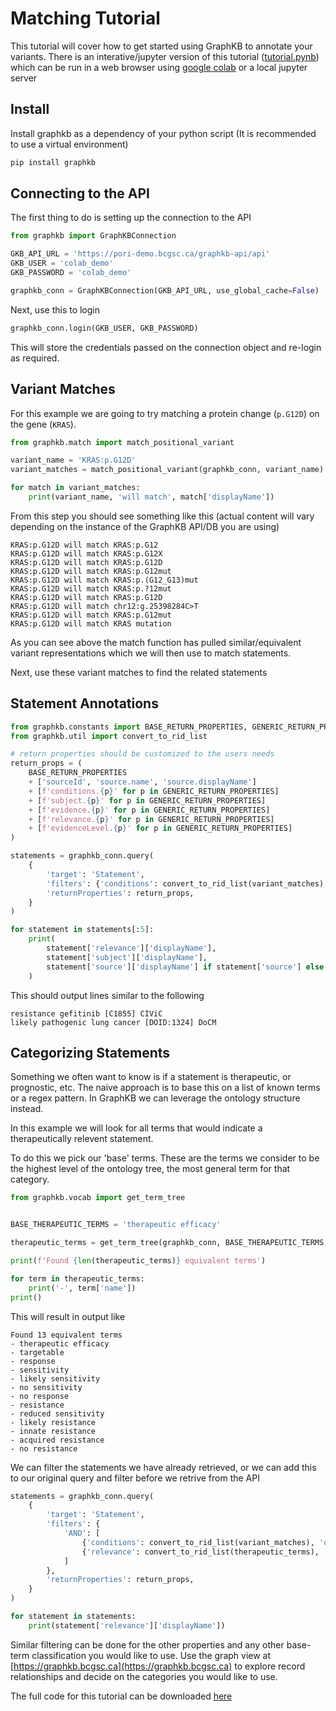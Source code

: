 # Matching Tutorial

This tutorial will cover how to get started using GraphKB to annotate your variants. There is an
interative/jupyter version of this tutorial ([tutorial.pynb](./tutorial.pynb)) which can be run in a web browser
using [google colab](https://colab.research.google.com/github/bcgsc/pori_graphkb_python/blob/master/docs/usage_examples/tutorial.ipynb)
or a local jupyter server

## Install

Install graphkb as a dependency of your python script (It is recommended to use a virtual environment)

```python
pip install graphkb
```

## Connecting to the API

The first thing to do is setting up the connection to the API

```python
from graphkb import GraphKBConnection

GKB_API_URL = 'https://pori-demo.bcgsc.ca/graphkb-api/api'
GKB_USER = 'colab_demo'
GKB_PASSWORD = 'colab_demo'

graphkb_conn = GraphKBConnection(GKB_API_URL, use_global_cache=False)
```

Next, use this to login

```python
graphkb_conn.login(GKB_USER, GKB_PASSWORD)
```

This will store the credentials passed on the connection object and re-login as required.

## Variant Matches

For this example we are going to try matching a protein change (`p.G12D`) on the gene (`KRAS`).

```python
from graphkb.match import match_positional_variant

variant_name = 'KRAS:p.G12D'
variant_matches = match_positional_variant(graphkb_conn, variant_name)

for match in variant_matches:
    print(variant_name, 'will match', match['displayName'])
```

From this step you should see something like this (actual content will vary depending on the
instance of the GraphKB API/DB you are using)

```text
KRAS:p.G12D will match KRAS:p.G12
KRAS:p.G12D will match KRAS:p.G12X
KRAS:p.G12D will match KRAS:p.G12D
KRAS:p.G12D will match KRAS:p.G12mut
KRAS:p.G12D will match KRAS:p.(G12_G13)mut
KRAS:p.G12D will match KRAS:p.?12mut
KRAS:p.G12D will match KRAS:p.G12D
KRAS:p.G12D will match chr12:g.25398284C>T
KRAS:p.G12D will match KRAS:p.G12mut
KRAS:p.G12D will match KRAS mutation
```

As you can see above the match function has pulled similar/equivalent variant representations which
we will then use to match statements.

Next, use these variant matches to find the related statements

## Statement Annotations

```python
from graphkb.constants import BASE_RETURN_PROPERTIES, GENERIC_RETURN_PROPERTIES
from graphkb.util import convert_to_rid_list

# return properties should be customized to the users needs
return_props = (
    BASE_RETURN_PROPERTIES
    + ['sourceId', 'source.name', 'source.displayName']
    + [f'conditions.{p}' for p in GENERIC_RETURN_PROPERTIES]
    + [f'subject.{p}' for p in GENERIC_RETURN_PROPERTIES]
    + [f'evidence.{p}' for p in GENERIC_RETURN_PROPERTIES]
    + [f'relevance.{p}' for p in GENERIC_RETURN_PROPERTIES]
    + [f'evidenceLevel.{p}' for p in GENERIC_RETURN_PROPERTIES]
)

statements = graphkb_conn.query(
    {
        'target': 'Statement',
        'filters': {'conditions': convert_to_rid_list(variant_matches), 'operator': 'CONTAINSANY'},
        'returnProperties': return_props,
    }
)

for statement in statements[:5]:
    print(
        statement['relevance']['displayName'],
        statement['subject']['displayName'],
        statement['source']['displayName'] if statement['source'] else '',
    )
```

This should output lines similar to the following

```text
resistance gefitinib [C1855] CIViC
likely pathogenic lung cancer [DOID:1324] DoCM
```

## Categorizing Statements

Something we often want to know is if a statement is therapeutic, or prognostic, etc. The
naive approach is to base this on a list of known terms or a regex pattern. In GraphKB we can
leverage the ontology structure instead.

In this example we will look for all terms that would indicate a therapeutically relevent statement.

To do this we pick our 'base' terms. These are the terms we consider to be the highest level
of the ontology tree, the most general term for that category.

```python
from graphkb.vocab import get_term_tree


BASE_THERAPEUTIC_TERMS = 'therapeutic efficacy'

therapeutic_terms = get_term_tree(graphkb_conn, BASE_THERAPEUTIC_TERMS, include_superclasses=False)

print(f'Found {len(therapeutic_terms)} equivalent terms')

for term in therapeutic_terms:
    print('-', term['name'])
print()
```

This will result in output like

```text
Found 13 equivalent terms
- therapeutic efficacy
- targetable
- response
- sensitivity
- likely sensitivity
- no sensitivity
- no response
- resistance
- reduced sensitivity
- likely resistance
- innate resistance
- acquired resistance
- no resistance
```

We can filter the statements we have already retrieved, or we can add this to our original query
and filter before we retrive from the API

```python
statements = graphkb_conn.query(
    {
        'target': 'Statement',
        'filters': {
            'AND': [
                {'conditions': convert_to_rid_list(variant_matches), 'operator': 'CONTAINSANY'},
                {'relevance': convert_to_rid_list(therapeutic_terms), 'operator': 'IN'},
            ]
        },
        'returnProperties': return_props,
    }
)

for statement in statements:
    print(statement['relevance']['displayName'])
```

Similar filtering can be done for the other properties and any other base-term classification you
would like to use. Use the graph view at [https://graphkb.bcgsc.ca](https://graphkb.bcgsc.ca)
to explore record relationships and decide on the categories you would like to use.

The full code for this tutorial can be downloaded [here](./tutorial.py)
